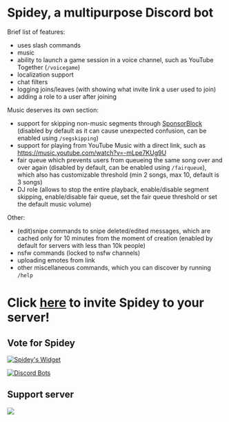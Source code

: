 # Spidey, a multipurpose Discord bot

Brief list of features:
- uses slash commands
- music
- ability to launch a game session in a voice channel, such as YouTube Together (`/voicegame`)
- localization support
- chat filters
- logging joins/leaves (with showing what invite link a user used to join)
- adding a role to a user after joining

Music deserves its own section:
- support for skipping non-music segments through [SponsorBlock](https://sponsor.ajay.app) (disabled by default as it can cause unexpected confusion, can be enabled using `/segskipping`)
- support for playing from YouTube Music with a direct link, such as https://music.youtube.com/watch?v=-mLpe7KUg9U
- fair queue which prevents users from queueing the same song over and over again (disabled by default, can be enabled using `/fairqueue`), which also has customizable threshold (min 2 songs, max 10, default is 3 songs)
- DJ role (allows to stop the entire playback, enable/disable segment skipping, enable/disable fair queue, set the fair queue threshold or set the default music volume)

Other:
- (edit)snipe commands to snipe deleted/edited messages, which are cached only for 10 minutes from the moment of creation (enabled by default for servers with less than 10k people)
- nsfw commands (locked to nsfw channels)
- uploading emotes from link
- other miscellaneous commands, which you can discover by running `/help`

# Click [here](https://spidey.mlnr.dev) to invite Spidey to your server!

## Vote for Spidey

[![Spidey's Widget](https://api.botlist.space/widget/772446532560486410/6?rounded=true& "Spidey's Widget")](https://botlist.space/bot/772446532560486410)

[![Discord Bots](https://top.gg/api/widget/772446532560486410.svg)](https://top.gg/bot/772446532560486410)

## Support server

[![](https://discord.com/api/guilds/772435739664973825/embed.png?style=banner2)](https://discord.gg/uJCw7B9fxZ)
